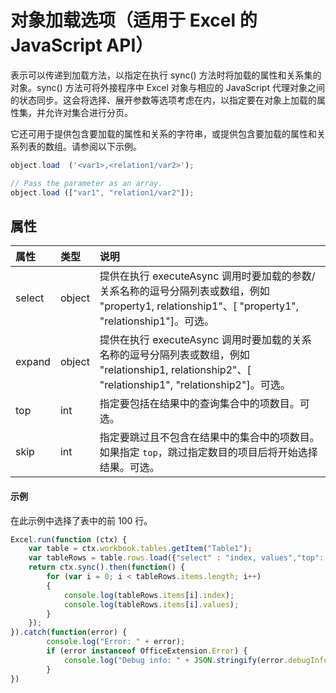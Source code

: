 # <a name="object-load-options-(javascript-api-for-excel)"></a>对象加载选项（适用于 Excel 的 JavaScript API）

表示可以传递到加载方法，以指定在执行 sync() 方法时将加载的属性和关系集的对象。sync() 方法可将外接程序中 Excel 对象与相应的 JavaScript 代理对象之间的状态同步。这会将选择、展开参数等选项考虑在内，以指定要在对象上加载的属性集，并允许对集合进行分页。

它还可用于提供包含要加载的属性和关系的字符串，或提供包含要加载的属性和关系列表的数组。请参阅以下示例。

```js   
object.load  ('<var1>,<relation1/var2>');

// Pass the parameter as an array.
object.load (["var1", "relation1/var2"]);
```

## <a name="properties"></a>属性
| 属性     | 类型   |说明|
|:---------------|:--------|:----------|
|select|object|提供在执行 executeAsync 调用时要加载的参数/关系名称的逗号分隔列表或数组，例如 "property1, relationship1"、[ "property1", "relationship1"]。可选。|
|expand|object|提供在执行 executeAsync 调用时要加载的关系名称的逗号分隔列表或数组，例如 "relationship1, relationship2"、[ "relationship1", "relationship2"]。可选。|
|top|int| 指定要包括在结果中的查询集合中的项数目。可选。|
|skip|int|指定要跳过且不包含在结果中的集合中的项数目。如果指定 `top`，跳过指定数目的项目后将开始选择结果。可选。|

#### <a name="examples"></a>示例

在此示例中选择了表中的前 100 行。

```js
Excel.run(function (ctx) { 
    var table = ctx.workbook.tables.getItem("Table1");
    var tableRows = table.rows.load({"select" : "index, values","top": 100, "skip": 0 })
    return ctx.sync().then(function() {
        for (var i = 0; i < tableRows.items.length; i++)
        {
            console.log(tableRows.items[i].index);
            console.log(tableRows.items[i].values);
        }
    });
}).catch(function(error) {
        console.log("Error: " + error);
        if (error instanceof OfficeExtension.Error) {
            console.log("Debug info: " + JSON.stringify(error.debugInfo));
        }
})
```
